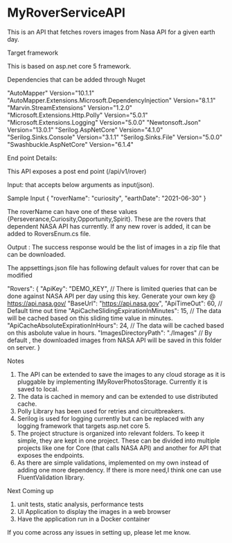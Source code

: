 # MyRoverServiceAPI
This is an API that fetches rovers images from Nasa API for a given earth day.

Target framework

This is based on asp.net core 5 framework.

Dependencies that can be added through Nuget

"AutoMapper" Version="10.1.1"
"AutoMapper.Extensions.Microsoft.DependencyInjection" Version="8.1.1"
"Marvin.StreamExtensions" Version="1.2.0"
"Microsoft.Extensions.Http.Polly" Version="5.0.1"
"Microsoft.Extensions.Logging" Version="5.0.0"
"Newtonsoft.Json" Version="13.0.1"
"Serilog.AspNetCore" Version="4.1.0"
"Serilog.Sinks.Console" Version="3.1.1"
"Serilog.Sinks.File" Version="5.0.0"
"Swashbuckle.AspNetCore" Version="6.1.4"

End point Details:

This API exposes a post end point  (/api/v1/rover)

Input: that accepts below arguments as input(json). 

Sample Input 
{
  "roverName": "curiosity",
  "earthDate": "2021-06-30"
}

The roverName can have one of these values {Perseverance,Curiosity,Opportunity,Spirit}. 
These are the rovers that dependent NASA API has currently. If any new rover is added, it can be added to RoversEnum.cs  file.

Output : The success response would be the list of images in a zip file that can be downloaded.

The appsettings.json file has following default values for rover that can be modified

"Rovers": {
    "ApiKey": "DEMO_KEY", // There is limited queries that can be done against NASA API per day using this key. Generate your own key @ https://api.nasa.gov/
    "BaseUrl": "https://api.nasa.gov",
    "ApiTimeOut": 60, // Default time out time
    "ApiCacheSlidingExpirationInMinutes": 15, // The data will be cached based on this sliding time value in minutes.
    "ApiCacheAbsoluteExpirationInHours": 24, // The data will be cached based on this asbolute value in hours.
    "ImagesDirectoryPath": "./Images"  // By default , the downloaded images from NASA API will be saved in this folder on server.
  }

Notes
 
 1. The API can be extended to save the images to any cloud storage as it is pluggable by implementing IMyRoverPhotosStorage.
    Currently it is saved to local.
 2. The data is cached in memory and can be extended to use distributed cache.
 3. Polly Library has been used for retries and circuitbreakers.
 4. Serilog is used for logging currently but can be replaced with any logging framework that targets asp.net core 5.
 5. The project structure is organized into relevant folders. To keep it simple, they are kept in one project. 
    These can be divided into multiple projects like one for Core (that calls NASA API) and another for API that exposes the endpoints.
 6. As there are simple validations, implemented on my own instead of adding one more dependency.
    If there is more need,I think one can use FluentValidation library.
 
 Next Coming up
 
 1. unit tests, static analysis, performance tests
 2. UI Application to display the images in a web browser
 3. Have the application run in a Docker container
 
 If you come across any issues in setting up, please let me know.
